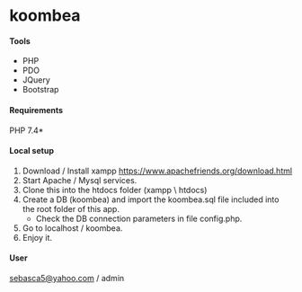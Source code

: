 # koombea

#### Tools
* PHP
* PDO
* JQuery
* Bootstrap

#### Requirements
PHP 7.4*

#### Local setup

1) Download / Install xampp https://www.apachefriends.org/download.html
2) Start Apache / Mysql services.
3) Clone this into the htdocs folder (xampp \ htdocs)
4) Create a DB (koombea) and import the koombea.sql file included into the root folder of this app.
    * Check the DB connection parameters in file config.php.
6) Go to localhost / koombea.
7) Enjoy it.

#### User
sebasca5@yahoo.com / admin
